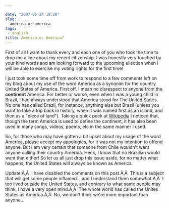 ```yaml
---

date: "2007-05-24 19:10"
slug: |
  america-or-america
tags:
 - english
title: America or America?
---
```


First of all I want to thank every and each one of you who took the time
to drop me a line about my recent citizenship. I was honestly very
touched by your kind words and am looking forward to the upcoming
ellection when I will be able to exercise my voting rights for the first
time!

I just took some time off from work to respond to a few comments left on
my blog about my use of the word America as a synonim for the country
United States of America. First off, I mean no disrespect to anyone from
the **continent** America. For better or worse, even when I was a young
child in Brazil, I had always understood that America stood for The
United States. No one has called Brazil, for instance, anything else but
Brazil (unless you want to take a trip back in history, when it was
named first as an island, and then as a "piece of land"). Taking a quick
peek at [Wikipedia](http://en.wikipedia.org/wiki/America) I noticed
that, though the term America is used to define the continent, it has
also been used in many songs, videos, poems, etc in the same manner I
used.

So, for those who may have gotten a bit upset about my usage of the word
America, please accept my appologies, for it was not my intention to
offend anyone. But I am very certain that someone from Chile wouldn't
want anyone calling their country America. Heck, I know that no
Brazilian would want that either! So let us all just drop this issue
aside, for no matter what happens, the United States will always be
known as America.

Update:Ã‚Â  I have disabled the comments on this post.Ã‚Â  This is a
subject that will get some people inflamed... and I understand them
somewhat.Ã‚Â  I too lived outside the United States, and contrary to
what some people may think, I have a very open mind.Ã‚Â  The whole world
has called the Unites States as America.Ã‚Â  No, we don't think we're
more important than anyone...

